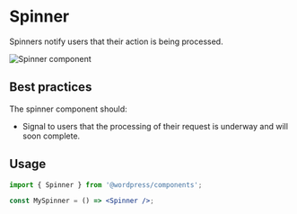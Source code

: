 # Spinner

Spinners notify users that their action is being processed.

![Spinner component](https://wordpress.org/gutenberg/files/2019/07/spinner.png)

## Best practices

The spinner component should:

-   Signal to users that the processing of their request is underway and will soon complete.

## Usage

```jsx
import { Spinner } from '@wordpress/components';

const MySpinner = () => <Spinner />;
```
